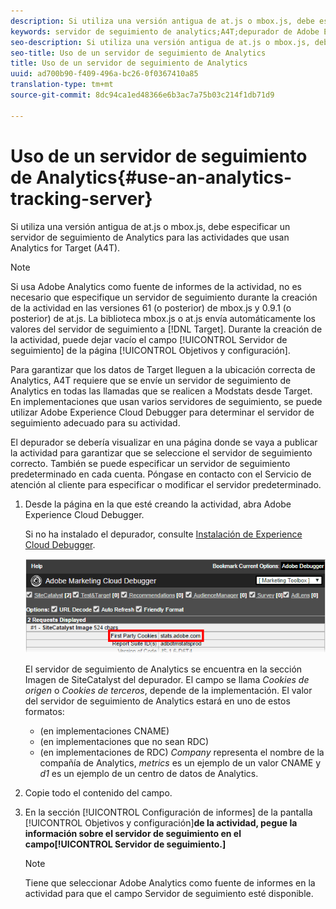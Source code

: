 ```yaml
---
description: Si utiliza una versión antigua de at.js o mbox.js, debe especificar un servidor de seguimiento de Analytics para las actividades que usan Analytics for Target (A4T).
keywords: servidor de seguimiento de analytics;A4T;depurador de Adobe Experience Cloud;fuente de informes
seo-description: Si utiliza una versión antigua de at.js o mbox.js, debe especificar un servidor de seguimiento de Analytics para las actividades que usan Analytics for Target (A4T).
seo-title: Uso de un servidor de seguimiento de Analytics
title: Uso de un servidor de seguimiento de Analytics
uuid: ad700b90-f409-496a-bc26-0f0367410a85
translation-type: tm+mt
source-git-commit: 8dc94ca1ed48366e6b3ac7a75b03c214f1db71d9

---
```



# Uso de un servidor de seguimiento de Analytics{#use-an-analytics-tracking-server}

Si utiliza una versión antigua de at.js o mbox.js, debe especificar un servidor de seguimiento de Analytics para las actividades que usan Analytics for Target (A4T).

>[!NOTE]
>
>Si usa Adobe Analytics como fuente de informes de la actividad, no es necesario que especifique un servidor de seguimiento durante la creación de la actividad en las versiones 61 (o posterior) de mbox.js y 0.9.1 (o posterior) de at.js. La biblioteca mbox.js o at.js envía automáticamente los valores del servidor de seguimiento a [!DNL Target]. Durante la creación de la actividad, puede dejar vacío el campo [!UICONTROL Servidor de seguimiento] de la página [!UICONTROL Objetivos y configuración].

Para garantizar que los datos de Target lleguen a la ubicación correcta de Analytics, A4T requiere que se envíe un servidor de seguimiento de Analytics en todas las llamadas que se realicen a Modstats desde Target. En implementaciones que usan varios servidores de seguimiento, se puede utilizar Adobe Experience Cloud Debugger para determinar el servidor de seguimiento adecuado para su actividad.

El depurador se debería visualizar en una página donde se vaya a publicar la actividad para garantizar que se seleccione el servidor de seguimiento correcto. También se puede especificar un servidor de seguimiento predeterminado en cada cuenta. Póngase en contacto con el Servicio de atención al cliente para especificar o modificar el servidor predeterminado.

1. Desde la página en la que esté creando la actividad, abra Adobe Experience Cloud Debugger.

   Si no ha instalado el depurador, consulte [Instalación de Experience Cloud Debugger](https://docs.adobe.com/content/help/en/debugger/using/install-debugger.html).

   ![](assets/Screen_DebuggerTrackServ.png)

   El servidor de seguimiento de Analytics se encuentra en la sección Imagen de SiteCatalyst del depurador. El campo se llama *Cookies de origen* o *Cookies de terceros*, depende de la implementación. El valor del servidor de seguimiento de Analytics estará en uno de estos formatos:

   * (en implementaciones CNAME)
   * (en implementaciones que no sean RDC)
   * (en implementaciones de RDC)
   *Company* representa el nombre de la compañía de Analytics, *metrics* es un ejemplo de un valor CNAME y *d1* es un ejemplo de un centro de datos de Analytics.
1. Copie todo el contenido del campo.
1. En la sección [!UICONTROL Configuración de informes] de la pantalla [!UICONTROL Objetivos y configuración]**de la actividad, pegue la información sobre el servidor de seguimiento en el campo[!UICONTROL Servidor de seguimiento.]**

   >[!NOTE]
   >
   >Tiene que seleccionar Adobe Analytics como fuente de informes en la actividad para que el campo Servidor de seguimiento esté disponible.

